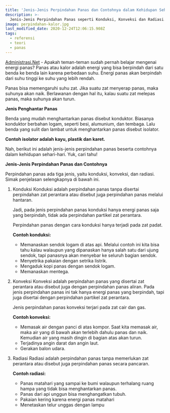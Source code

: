 ```yaml
---
title: 'Jenis-Jenis Perpindahan Panas dan Contohnya dalam Kehidupan Sehari-hari'
description: >-
  Jenis-Jenis Perpindahan Panas seperti Konduksi, Konveksi dan Radiasi. Contoh-contoh perpindahan panas berdasarkan jenis perpindahan panas dapat dilihat pada artikel ini.
image: perpindahan-kalor.jpg
last_modified_date: 2020-12-24T12:06:15.908Z
tags:
  - referensi
  - teori
  - panas  
---
```



[Administrasi.Net](/ "Administrasi.Net") - Apakah teman-teman sudah pernah belajar mengenai energi panas? Panas atau kalor adalah energi yang bisa berpindah dari satu benda ke benda lain karena perbedaan suhu. Energi panas akan berpindah dari suhu tinggi ke suhu yang lebih rendah.

Panas bisa memengaruhi suhu zat. Jika suatu zat menyerap panas, maka suhunya akan naik. Berlawanan dengan hal itu, kalau suatu zat melepas panas, maka suhunya akan turun. 

**Jenis Penghantar Panas**

Benda yang mudah menghantarkan panas disebut konduktor. Biasanya konduktor berbahan logam, seperti besi, alumunium, dan tembaga. Lalu benda yang sulit dan lambat untuk menghantarkan panas disebut isolator.

**Contoh isolator adalah kayu, plastik dan karet.**

Nah, berikut ini adalah jenis-jenis perpindahan panas beserta contohnya dalam kehidupan sehari-hari. Yuk, cari tahu!

**Jenis-Jenis Perpindahan Panas dan Contohnya**

Perpindahan panas ada tiga jenis, yaitu konduksi, konveksi, dan radiasi. Simak penjelasan selengkapnya di bawah ini.

1. 	Konduksi
	Konduksi adalah perpindahan panas tanpa disertai perpindahan zat perantara atau disebut juga perpindahan panas melalui hantaran.
	
	Jadi, pada jenis perpindahan panas konduksi hanya energi panas saja yang berpindah, tidak ada perpindahan partikel zat perantara.

	Perpindahan panas dengan cara konduksi hanya terjadi pada zat padat.

	**Contoh konduksi:**

	- 	Memanaskan sendok logam di atas api.
		Melalui contoh ini kita bisa tahu kalau walaupun yang dipanaskan hanya salah satu dari ujung sendok, tapi panasnya akan menyebar ke seluruh bagian sendok.
	- 	Menyetrika pakaian dengan setrika listrik.
	- 	Mengaduk kopi panas dengan sendok logam.
	- 	Memanaskan mentega.

2. 	Konveksi
	Konveksi adalah perpindahan panas yang disertai zat perantara atau disebut juga dengan perpindahan panas aliran.
	Pada jenis perpindahan panas ini tak hanya energi panas yang berpindah, tapi juga disertai dengan perpindahan partikel zat perantara.

	Jenis perpindahan panas konveksi terjari pada zat cair dan gas.

	**Contoh konveksi:**

	- 	Memasak air dengan panci di atas kompor.
		Saat kita memasak air, maka air yang di bawah akan terlebih dahulu panas dan naik. Kemudian air yang masih dingin di bagian atas akan turun.
	- 	Terjadinya angin darat dan angin laut.
	- 	Gerakan balon udara.

3. 	Radiasi
	Radiasi adalah perpindahan panas tanpa memerlukan zat perantara atau disebut juga perpindahan panas secara pancaran.
	
	**Contoh radiasi:**
	
	- 	Panas matahari yang sampai ke bumi walaupun terhalang ruang hampa yang tidak bisa menghantarkan panas.
	- 	Panas dari api unggun bisa menghangatkan tubuh.
	- 	Pakaian kering karena energi panas matahari
	- 	Menetaskan telur unggas dengan lampu
